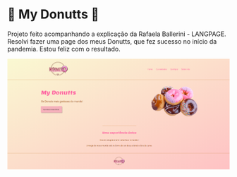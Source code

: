 <h1>&#127849; My Donutts &#127849;</h1>

<p>Projeto feito acompanhando a explicação da Rafaela Ballerini - LANGPAGE.
Resolvi fazer uma page dos meus Donutts, que fez sucesso no início da pandemia. 
Estou feliz com o resultado.
</p>

<img src="img/langpage.png" alt="landing page">